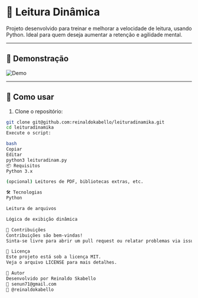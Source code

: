 # 🧠 Leitura Dinâmica

Projeto desenvolvido para treinar e melhorar a velocidade de leitura, usando Python. Ideal para quem deseja aumentar a retenção e agilidade mental.

---

## 📸 Demonstração

![Demo](exemplo.png) <!-- Coloque um print do app/script se quiser -->

---

## 🚀 Como usar

1. Clone o repositório:

```bash
git clone git@github.com:reinaldokabello/leituradinamika.git
cd leituradinamika
Execute o script:

bash
Copiar
Editar
python3 leituradinam.py
📦 Requisitos
Python 3.x

(opcional) Leitores de PDF, bibliotecas extras, etc.

🛠 Tecnologias
Python

Leitura de arquivos

Lógica de exibição dinâmica

🤝 Contribuições
Contribuições são bem-vindas!
Sinta-se livre para abrir um pull request ou relatar problemas via issues.

📄 Licença
Este projeto está sob a licença MIT.
Veja o arquivo LICENSE para mais detalhes.

👤 Autor
Desenvolvido por Reinaldo Skabello
📧 senun71@gmail.com
🎸 @reinaldokabello
